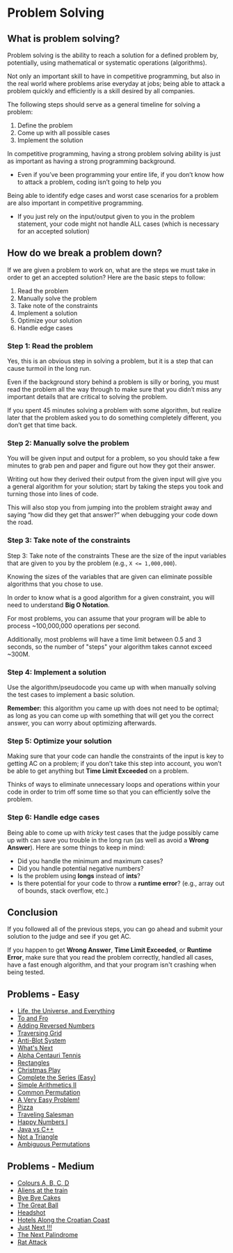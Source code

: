 # Problem Solving

## What is problem solving?

Problem solving is the ability to reach a solution for a defined problem by, potentially, using mathematical or systematic operations (algorithms).

Not only an important skill to have in competitive programming, but also in the real world where problems arise everyday at jobs; being able to attack a problem quickly and efficiently is a skill desired by all companies.

The following steps should serve as a general timeline for solving a problem:
1. Define the problem
2. Come up with all possible cases
3. Implement the solution

In competitive programming, having a strong problem solving ability is just as important as having a strong programming background.
- Even if you’ve been programming your entire life, if you don’t know how to attack a problem, coding isn’t going to help you

Being able to identify edge cases and worst case scenarios for a problem are also important in competitive programming.
- If you just rely on the input/output given to you in the problem statement, your code might not handle ALL cases (which is necessary for an accepted solution)

## How do we break a problem down?

If we are given a problem to work on, what are the steps we must take in order to get an accepted solution? Here are the basic steps to follow:

1. Read the problem
2. Manually solve the problem
3. Take note of the constraints
4. Implement a solution
5. Optimize your solution
6. Handle edge cases

### Step 1: Read the problem

Yes, this is an obvious step in solving a problem, but it is a step that can cause turmoil in the long run.

Even if the background story behind a problem is silly or boring, you must read the problem all the way through to make sure that you didn’t miss any important details that are critical to solving the problem.

If you spent 45 minutes solving a problem with some algorithm, but realize later that the problem asked you to do something completely different, you don’t get that time back.

### Step 2: Manually solve the problem

You will be given input and output for a problem, so you should take a few minutes to grab pen and paper and figure out how they got their answer.

Writing out how they derived their output from the given input will give you a general algorithm for your solution; start by taking the steps you took and turning those into lines of code.

This will also stop you from jumping into the problem straight away and saying “how did they get that answer?” when debugging your code down the road.

### Step 3: Take note of the constraints

Step 3: Take note of the constraints
These are the size of the input variables that are given to you by the problem (e.g., `X <= 1,000,000`).

Knowing the sizes of the variables that are given can eliminate possible algorithms that you chose to use.

In order to know what is a good algorithm for a given constraint, you will need to understand **Big O Notation**.

For most problems, you can assume that your program will be able to process ~100,000,000 operations per second.

Additionally, most problems will have a time limit between 0.5 and 3 seconds, so the number of "steps" your algorithm takes cannot exceed ~300M.

### Step 4: Implement a solution

Use the algorithm/pseudocode you came up with when manually solving the test cases to implement a basic solution.

**Remember:** this algorithm you came up with does not need to be optimal; as long as you can come up with something that will get you the correct answer, you can worry about optimizing afterwards.

### Step 5: Optimize your solution

Making sure that your code can handle the constraints of the input is key to getting AC on a problem; if you don’t take this step into account, you won’t be able to get anything but **Time Limit Exceeded** on a problem.

Thinks of ways to eliminate unnecessary loops and operations within your code in order to trim off some time so that you can efficiently solve the problem.

### Step 6: Handle edge cases

Being able to come up with *tricky* test cases that the judge possibly came up with can save you trouble in the long run (as well as avoid a **Wrong Answer**). Here are some things to keep in mind:
- Did you handle the minimum and maximum cases?
- Did you handle potential negative numbers?
- Is the problem using **longs** instead of **ints**?
- Is there potential for your code to throw a **runtime error**? (e.g., array out of bounds, stack overflow, etc.)

## Conclusion

If you followed all of the previous steps, you can go ahead and submit your solution to the judge and see if you get AC.

If you happen to get **Wrong Answer**, **Time Limit Exceeded**, or **Runtime Error**, make sure that you read the problem correctly, handled all cases, have a fast enough algorithm, and that your program isn't crashing when being tested.

## Problems - Easy

- [Life, the Universe, and Everything](http://www.spoj.com/problems/TEST/)
- [To and Fro](http://www.spoj.com/problems/TOANDFRO/)
- [Adding Reversed Numbers](http://www.spoj.com/problems/ADDREV/)
- [Traversing Grid](http://www.spoj.com/problems/TRGRID/)
- [Anti-Blot System](http://www.spoj.com/problems/ABSYS/)
- [What's Next](http://www.spoj.com/problems/ACPC10A/)
- [Alpha Centauri Tennis](http://www.spoj.com/problems/ACT/)
- [Rectangles](http://www.spoj.com/problems/AE00/)
- [Christmas Play](http://www.spoj.com/problems/AMR10G/)
- [Complete the Series (Easy)](http://www.spoj.com/problems/AP2/)
- [Simple Arithmetics II](http://www.spoj.com/problems/ARITH2/)
- [Common Permutation](http://www.spoj.com/problems/CPRMT/)
- [A Very Easy Problem!](http://www.spoj.com/problems/EASYPROB/)
- [Pizza](http://www.spoj.com/problems/EGYPIZZA/)
- [Traveling Salesman](http://www.spoj.com/problems/FAKETSP/)
- [Happy Numbers I](http://www.spoj.com/problems/HPYNOS/)
- [Java vs C++](http://www.spoj.com/problems/JAVAC/)
- [Not a Triangle](http://www.spoj.com/problems/NOTATRI/)
- [Ambiguous Permutations](http://www.spoj.com/problems/PERMUT2/)

## Problems - Medium

- [Colours A, B, C, D](http://www.spoj.com/problems/ABCD/)
- [Aliens at the train](http://www.spoj.com/problems/ALIEN/)
- [Bye Bye Cakes](http://www.spoj.com/problems/BYECAKES/)
- [The Great Ball](http://www.spoj.com/problems/BYTESE2/)
- [Headshot](http://www.spoj.com/problems/HEADSHOT/)
- [Hotels Along the Croatian Coast](http://www.spoj.com/problems/HOTELS/)
- [Just Next !!!](http://www.spoj.com/problems/JNEXT/)
- [The Next Palindrome](http://www.spoj.com/problems/PALIN/)
- [Rat Attack](https://uva.onlinejudge.org/index.php?option=onlinejudge&page=show_problem&problem=1301)
